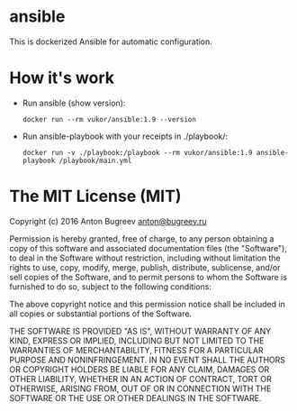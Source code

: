 ansible
===========

This is dockerized Ansible for automatic configuration.


How it's work
===========

* Run ansible (show version):

    `` docker run --rm vukor/ansible:1.9 --version ``

* Run ansible-playbook with your receipts in ./playbook/:

    `` docker run -v ./playbook:/playbook --rm vukor/ansible:1.9 ansible-playbook /playbook/main.yml ``


The MIT License (MIT)
===========
Copyright (c) 2016 Anton Bugreev <anton@bugreev.ru>

Permission is hereby granted, free of charge, to any person obtaining a copy of this software and associated documentation files (the "Software"), to deal in the Software without restriction, including without limitation the rights to use, copy, modify, merge, publish, distribute, sublicense, and/or sell copies of the Software, and to permit persons to whom the Software is furnished to do so, subject to the following conditions:

The above copyright notice and this permission notice shall be included in all copies or substantial portions of the Software.

THE SOFTWARE IS PROVIDED "AS IS", WITHOUT WARRANTY OF ANY KIND, EXPRESS OR IMPLIED, INCLUDING BUT NOT LIMITED TO THE WARRANTIES OF MERCHANTABILITY, FITNESS FOR A PARTICULAR PURPOSE AND NONINFRINGEMENT. IN NO EVENT SHALL THE AUTHORS OR COPYRIGHT HOLDERS BE LIABLE FOR ANY CLAIM, DAMAGES OR OTHER LIABILITY, WHETHER IN AN ACTION OF CONTRACT, TORT OR OTHERWISE, ARISING FROM, OUT OF OR IN CONNECTION WITH THE SOFTWARE OR THE USE OR OTHER DEALINGS IN THE SOFTWARE.

